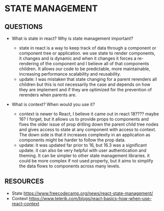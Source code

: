 # STATE MANAGEMENT

## QUESTIONS

- What is state in react? Why is state management important?
  - state in react is a way to keep track of data through a component or component tree or application. we use state to render components, it changes and is dynamic and when it changes it forces a re-rendering of the component and I believe all of that components children. It allows our code to be predictable, more maintainable, increasing performance scalability and reusability.
  - update: I was mistaken that state changing for a parent rerenders all children but this is not necessarily the case and depends on how they are implement and if they are optimized for the prevention of rerenders when parents are.

- What is context? When would you use it?
  - context is newer to React, I believe it came out in react 18???? maybe 16? I forget, but it allows us to provide props to components and fixes the older issue of prop drilling down the parent child tree nodes and gives access to state at any component with access to context. The down side is that it increases complexity in an application as components might be harder to follow the prop data.
  - update: it was updated far prior to 16, but 16.3 was a significant update. it can also be very helpful with user authentication and theming. It can be simpler to other state management libraries. it could be more complex if not used property, but it aims to simplify the data flows to components across many levels. 


## RESOURCES

- State
  https://www.freecodecamp.org/news/react-state-management/
- Context
  https://www.telerik.com/blogs/react-basics-how-when-use-react-context
